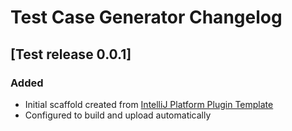 <!-- Keep a Changelog guide -> https://keepachangelog.com -->

# Test Case Generator Changelog

## [Test release 0.0.1]
### Added
- Initial scaffold created from [IntelliJ Platform Plugin Template](https://github.com/JetBrains/intellij-platform-plugin-template)
- Configured to build and upload automatically
